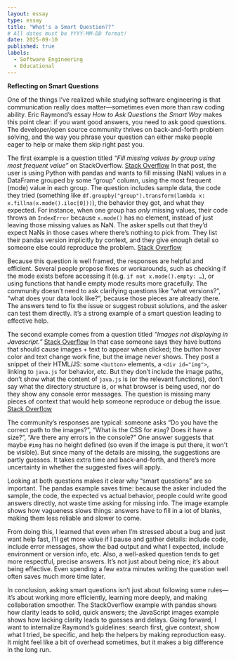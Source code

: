 ```yaml
---
layout: essay
type: essay
title: "What's a Smart Question??"
# All dates must be YYYY-MM-DD format!
date: 2025-09-10
published: true
labels:
  - Software Engineering
  - Educational
---
```


**Reflecting on Smart Questions**

One of the things I’ve realized while studying software engineering is that communication really does matter—sometimes even more than raw coding ability. Eric Raymond’s essay *How to Ask Questions the Smart Way* makes this point clear: if you want good answers, you need to ask good questions. The developer/open source community thrives on back-and-forth problem solving, and the way you phrase your question can either make people eager to help or make them skip right past you. 

The first example is a question titled *“Fill missing values by group using most frequent value”* on StackOverflow. [Stack Overflow](https://stackoverflow.com/questions/67043687/fill-missing-values-by-group-using-most-frequent-value?utm_source=chatgpt.com) In that post, the user is using Python with pandas and wants to fill missing (NaN) values in a DataFrame grouped by some “group” column, using the most frequent (mode) value in each group. The question includes sample data, the code they tried (something like `df.groupby("group").transform(lambda x: x.fillna(x.mode().iloc[0]))`), the behavior they got, and what they expected. For instance, when one group has *only* missing values, their code throws an `IndexError` because `x.mode()` has no element, instead of just leaving those missing values as NaN. The asker spells out that they’d expect NaNs in those cases where there’s nothing to pick from. They list their pandas version implicitly by context, and they give enough detail so someone else could reproduce the problem. [Stack Overflow](https://stackoverflow.com/questions/67043687/fill-missing-values-by-group-using-most-frequent-value?utm_source=chatgpt.com)

Because this question is well framed, the responses are helpful and efficient. Several people propose fixes or workarounds, such as checking if the mode exists before accessing it (e.g. `if not x.mode().empty: …`), or using functions that handle empty mode results more gracefully. The community doesn’t need to ask clarifying questions like “what versions?”, “what does your data look like?”, because those pieces are already there. The answers tend to fix the issue or suggest robust solutions, and the asker can test them directly. It’s a strong example of a smart question leading to effective help.

The second example comes from a question titled *“Images not displaying in Javascript.”* [Stack Overflow](https://stackoverflow.com/questions/65322671/images-not-displaying-in-javascript?utm_source=chatgpt.com) In that case someone says they have buttons that should cause images \+ text to appear when clicked; the button hover color and text change work fine, but the image never shows. They post a snippet of their HTML/JS: some `<button>` elements, a `<div id="img">`, linking to `java.js` for behavior, etc. But they don’t include the image paths, don’t show what the content of `java.js` is (or the relevant functions), don’t say what the directory structure is, or what browser is being used, nor do they show any console error messages. The question is missing many pieces of context that would help someone reproduce or debug the issue. [Stack Overflow](https://stackoverflow.com/questions/65322671/images-not-displaying-in-javascript?utm_source=chatgpt.com)

The community’s responses are typical: someone asks “Do you have the correct path to the images?”, “What is the CSS for `#img`? Does it have a size?”, “Are there any errors in the console?” One answer suggests that maybe `#img` has no height defined (so even if the image is put there, it won't be visible). But since many of the details are missing, the suggestions are partly guesses. It takes extra time and back-and-forth, and there’s more uncertainty in whether the suggested fixes will apply.

Looking at both questions makes it clear why “smart questions” are so important. The pandas example saves time: because the asker included the sample, the code, the expected vs actual behavior, people could write good answers directly, not waste time asking for missing info. The image example shows how vagueness slows things: answers have to fill in a lot of blanks, making them less reliable and slower to come.

From doing this, I learned that even when I’m stressed about a bug and just want help fast, I’ll get more value if I pause and gather details: include code, include error messages, show the bad output and what I expected, include environment or version info, etc. Also, a well-asked question tends to get more respectful, precise answers. It’s not just about being nice; it’s about being effective. Even spending a few extra minutes writing the question well often saves much more time later.

In conclusion, asking smart questions isn’t just about following some rules—it’s about working more efficiently, learning more deeply, and making collaboration smoother. The StackOverflow example with pandas shows how clarity leads to solid, quick answers; the JavaScript images example shows how lacking clarity leads to guesses and delays. Going forward, I want to internalize Raymond’s guidelines: search first, give context, show what I tried, be specific, and help the helpers by making reproduction easy. It might feel like a bit of overhead sometimes, but it makes a big difference in the long run.

